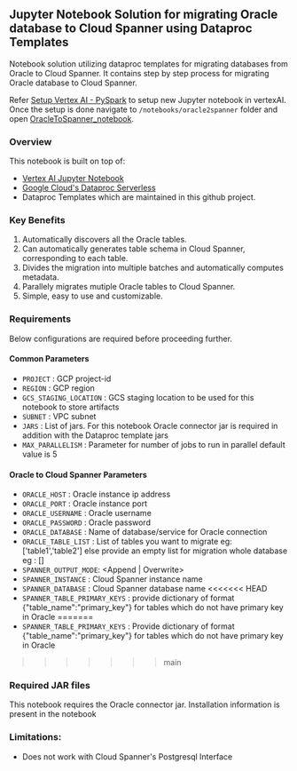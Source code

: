 ## Jupyter Notebook Solution for migrating Oracle database to Cloud Spanner using Dataproc Templates

Notebook solution utilizing dataproc templates for migrating databases from Oracle to Cloud Spanner.
It contains step by step process for migrating Oracle database to Cloud Spanner.

Refer [Setup Vertex AI - PySpark](../generic_notebook/README.md) to setup new Jupyter notebook in vertexAI.
Once the setup is done navigate to `/notebooks/oracle2spanner` folder and open
[OracleToSpanner_notebook](./OracleToSpanner_notebook.ipynb).

### Overview

This notebook is built on top of:
* [Vertex AI Jupyter Notebook](https://cloud.google.com/vertex-ai/docs/tutorials/jupyter-notebooks)
* [Google Cloud's Dataproc Serverless](https://cloud.google.com/dataproc-serverless/)
* Dataproc Templates which are maintained in this github project.

### Key Benefits
1) Automatically discovers all the Oracle tables.
2) Can automatically generates table schema in Cloud Spanner, corresponding to each table.
3) Divides the migration into multiple batches and automatically computes metadata.
4) Parallely migrates mutiple Oracle tables to Cloud Spanner.
5) Simple, easy to use and customizable.

### Requirements

Below configurations are required before proceeding further.
#### Common Parameters

* `PROJECT` : GCP project-id
* `REGION` : GCP region
* `GCS_STAGING_LOCATION` : GCS staging location to be used for this notebook to store artifacts
* `SUBNET` : VPC subnet
* `JARS` : List of jars. For this notebook Oracle connector jar is required in addition with the Dataproc template jars
* `MAX_PARALLELISM` : Parameter for number of jobs to run in parallel default value is 5

#### Oracle to Cloud Spanner Parameters
* `ORACLE_HOST` : Oracle instance ip address
* `ORACLE_PORT` : Oracle instance port
* `ORACLE_USERNAME` : Oracle username
* `ORACLE_PASSWORD` : Oracle password
* `ORACLE_DATABASE` : Name of database/service for Oracle connection
* `ORACLE_TABLE_LIST` : List of tables you want to migrate eg: ['table1','table2'] else provide an empty list for migration whole database eg : []
* `SPANNER_OUTPUT_MODE`: <Append | Overwrite>
* `SPANNER_INSTANCE` : Cloud Spanner instance name
* `SPANNER_DATABASE` : Cloud Spanner database name
<<<<<<< HEAD
* `SPANNER_TABLE_PRIMARY_KEYS` : provide dictionary of format {"table_name":"primary_key"} for tables which do not have primary key in Oracle
=======
* `SPANNER_TABLE_PRIMARY_KEYS` : Provide dictionary of format {"table_name":"primary_key"} for tables which do not have primary key in Oracle
>>>>>>> main


### Required JAR files

This notebook requires the Oracle connector jar. Installation information is present in the notebook


### Limitations:

* Does not work with Cloud Spanner's Postgresql Interface

